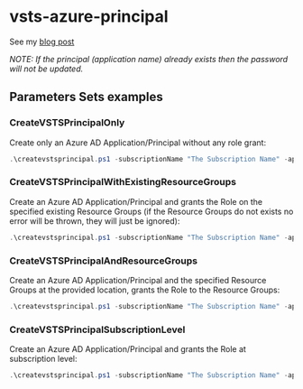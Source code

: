 # vsts-azure-principal

See my [blog post](http://blog.olandese.nl/2017/01/30/a-better-way-and-script-to-add-a-service-principal-in-azure-for-vsts/)

*NOTE: If the principal (application name) already exists then the password will not be updated.*

## Parameters Sets examples

### CreateVSTSPrincipalOnly

Create only an Azure AD Application/Principal without any role grant:

```powershell
.\createvstsprincipal.ps1 -subscriptionName "The Subscription Name" -applicationName "TheApplicationName" -password "ThePassword"
```

### CreateVSTSPrincipalWithExistingResourceGroups

Create an Azure AD Application/Principal and grants the Role on the specified existing Resource Groups (if the Resource Groups do not exists no error will be thrown, they will just be ignored):

``` powershell
.\createvstsprincipal.ps1 -subscriptionName "The Subscription Name" -applicationName "TheApplicationName" -password "ThePassword" -resourceGroupNames "ResourceGroupName1","ResourceGroupName2","etc"
```

### CreateVSTSPrincipalAndResourceGroups

Create an Azure AD Application/Principal and the specified Resource Groups at the provided location, grants the Role to the Resource Groups:

``` powershell
.\createvstsprincipal.ps1 -subscriptionName "The Subscription Name" -applicationName "TheApplicationName" -password "ThePassword" -resourceGroupNames "ResourceGroupName1","ResourceGroupName2","etc" -createResourceGroups -location "West Europe"
```

### CreateVSTSPrincipalSubscriptionLevel

Create an Azure AD Application/Principal and grants the Role at subscription level:

``` powershell
.\createvstsprincipal.ps1 -subscriptionName "The Subscription Name" -applicationName "TheApplicationName" -password "ThePassword" -grantRoleOnSubscriptionLevel
```
